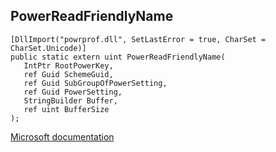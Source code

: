 ## PowerReadFriendlyName

```
[DllImport("powrprof.dll", SetLastError = true, CharSet = CharSet.Unicode)]
public static extern uint PowerReadFriendlyName(
   IntPtr RootPowerKey,
   ref Guid SchemeGuid,
   ref Guid SubGroupOfPowerSetting,
   ref Guid PowerSetting,
   StringBuilder Buffer,
   ref uint BufferSize
);
```

[Microsoft documentation](https://docs.microsoft.com/en-us/windows/win32/api/powrprof/nf-powrprof-powerreadfriendlyname)
